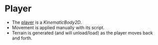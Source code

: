 # Player

- The [player] is a *KinematicBody2D*.
- Movement is applied manually with its script.
- Terrain is generated (and will unload/load) as the player moves back and forth.

[player]: /into-the-woods/world/player

